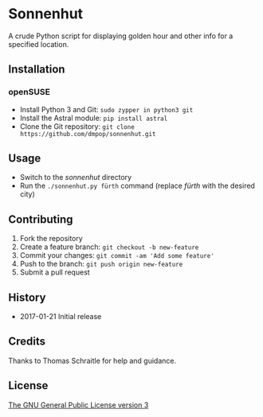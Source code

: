 # Sonnenhut

A crude Python script for displaying golden hour and other info for a specified location.

## Installation

### openSUSE

 - Install Python 3 and Git: `sudo zypper in python3 git`
 - Install the Astral module: `pip install astral`
 - Clone the Git repository: `git clone https://github.com/dmpop/sonnenhut.git`

## Usage

 - Switch to the *sonnenhut* directory
 - Run the `./sonnenhut.py fürth` command (replace *fürth* with the desired city)

## Contributing

1. Fork the repository
2. Create a feature branch: `git checkout -b new-feature`
3. Commit your changes: `git commit -am 'Add some feature'`
4. Push to the branch: `git push origin new-feature`
5. Submit a pull request

## History

 - 2017-01-21 Initial release

## Credits

Thanks to Thomas Schraitle for help and guidance.

## License

[The GNU General Public License version 3](https://www.gnu.org/licenses/gpl-3.0.txt)

